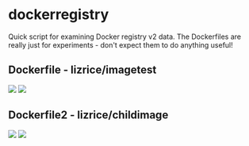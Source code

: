 # dockerregistry

Quick script for examining Docker registry v2 data. The Dockerfiles are really just for experiments - don't expect them to do anything useful! 

## Dockerfile - lizrice/imagetest

[![](https://images.microbadger.com/badges/version/lizrice/imagetest.svg)](https://microbadger.com/images/lizrice/imagetest "Get your own version badge on microbadger.com") [![](https://images.microbadger.com/badges/image/lizrice/imagetest.svg)](https://microbadger.com/images/lizrice/imagetest "Get your own image badge on microbadger.com") 

## Dockerfile2 - lizrice/childimage

[![](https://images.microbadger.com/badges/version/lizrice/childimage.svg)](https://microbadger.com/images/lizrice/childimage "Get your own version badge on microbadger.com") [![](https://images.microbadger.com/badges/image/lizrice/childimage.svg)](https://microbadger.com/images/lizrice/childimage "Get your own image badge on microbadger.com") 
